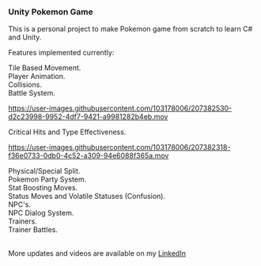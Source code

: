 ### Unity Pokemon Game

This is a personal project to make Pokemon game from scratch to learn C# and Unity.

Features implemented currently:

Tile Based Movement.<br>
Player Animation.<br>
Collisions.<br>
Battle System.<br>


https://user-images.githubusercontent.com/103178006/207382530-d2c23998-9952-4df7-9421-a9981282b4eb.mov


Critical Hits and Type Effectiveness.<br>



https://user-images.githubusercontent.com/103178006/207382318-f36e0733-0db0-4c52-a309-94e6088f365a.mov


Physical/Special Split.<br>
Pokemon Party System.<br>
Stat Boosting Moves.<br>
Status Moves and Volatile Statuses (Confusion).<br>
NPC's. <br>
NPC Dialog System.<br>
Trainers.<br>
Trainer Battles.<br><br>

More updates and videos are available on my <a href= https://www.linkedin.com/in/ewancruickshank91/>LinkedIn</a>

